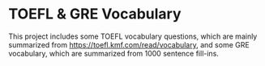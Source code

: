 # TOEFL & GRE Vocabulary

This project includes some TOEFL vocabulary questions, which are mainly summarized from https://toefl.kmf.com/read/vocabulary, and some GRE vocabulary, which are summarized from 1000 sentence fill-ins.